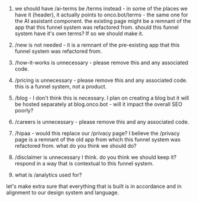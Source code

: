 1. we should have /ai-terms be /terms instead - in some of the places we have it (header), it actually points to onco.bot/terms - the same one for the AI assistant component. the existing page might be a remnant of the app that this funnel system was refactored from. should this funnel system have it's own terms? If so we should make it.

2. /new is not needed - it is a remnant of the pre-existing app that this funnel system was refactored from. 

3. /how-it-works is unnecessary - please remove this and any associated code.

4. /pricing is unnecessary - please remove this and any associated code. this is a funnel system, not a product.

5. /blog - I don't think this is necessary. I plan on creating a blog but it will be hosted separately at blog.onco.bot - will it impact the overall SEO poorly?

6. /careers is unnecessary - please remove this and any associated code.

7. /hipaa - would this replace our /privacy page? I believe the /privacy page is a remnant of the old app from which this funnel system was refactored from. what do you think we should do?

8. /disclaimer is unnecessary I think. do you think we should keep it? respond in a way that is contextual to this funnel system.

9. what is /analytics used for?

let's make extra sure that everything that is built is in accordance and in alignment to our design system and language.